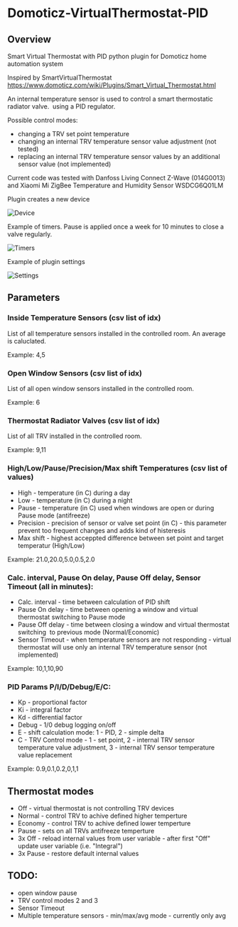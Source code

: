 # Domoticz-VirtualThermostat-PID

## Overview
Smart Virtual Thermostat with PID python plugin for Domoticz home automation system

Inspired by SmartVirtualThermostat https://www.domoticz.com/wiki/Plugins/Smart_Virtual_Thermostat.html

An internal temperature sensor is used to control a smart thermostatic radiator valve.  using a PID regulator.

Possible control modes:
- changing a TRV set point temperature
- changing an internal TRV temperature sensor value adjustment (not tested)
- replacing an internal TRV temperature sensor values by an additional sensor value (not implemented)

Current code was tested with Danfoss Living Connect Z-Wave (014G0013) and Xiaomi Mi ZigBee Temperature and Humidity Sensor WSDCG6Q01LM

Plugin creates a new device

![Device](https://user-images.githubusercontent.com/74839419/101463532-d1c3f200-393d-11eb-8ec5-b9ee874c3af2.png)

Example of timers. Pause is applied once a week for 10 minutes to close a valve regularly.

![Timers](https://user-images.githubusercontent.com/74839419/101463492-c670c680-393d-11eb-911e-8d8c8d6e7bbd.png)

Example of plugin settings

![Settings](https://user-images.githubusercontent.com/74839419/101463418-ad681580-393d-11eb-961a-0f9b63df3d25.png)

## Parameters

### Inside Temperature Sensors (csv list of idx)
List of all temperature sensors installed in the controlled room. An average is caluclated.

Example: 4,5

### Open Window Sensors (csv list of idx)
List of all open window sensors installed in the controlled room. 

Example: 6

### Thermostat Radiator Valves (csv list of idx)
List of all TRV installed in the controlled room. 

Example: 9,11

### High/Low/Pause/Precision/Max shift Temperatures (csv list of values)
* High - temperature (in C) during a day
* Low - temperature (in C) during a night
* Pause - temperature (in C) used when windows are open or during Pause mode (antifreeze)
* Precision - precision of sensor or valve set point (in C) - this parameter prevent too frequent changes  and adds kind of histeresis
* Max shift - highest acceppted difference between set point and target temperatur (High/Low)

Example: 21.0,20.0,5.0,0.5,2.0

### Calc. interval, Pause On delay, Pause Off delay, Sensor Timeout (all in minutes):
* Calc. interval - time between calculation of PID shift
* Pause On delay - time between opening a window and virtual thermostat switching to Pause mode
* Pause Off delay - time between closing a window and virtual thermostat switching  to previous mode (Normal/Economic)
* Sensor Timeout - when temperature sensors are not responding - virtual thermostat will use only an internal TRV temperature sensor (not implemented)

Example: 10,1,10,90

### PID Params P/I/D/Debug/E/C:
* Kp - proportional factor
* Ki - integral factor
* Kd - differential factor
* Debug - 1/0 debug logging on/off
* E - shift calculation mode: 1 - PID, 2 - simple delta
* C - TRV Control mode - 1 - set point, 2 - internal TRV sensor temperature value adjustment, 3 - internal TRV sensor temperature value replacement

Example: 0.9,0.1,0.2,0,1,1

## Thermostat modes
* Off - virtual thermostat is not controlling TRV devices
* Normal - control TRV to achive defined higher temperture
* Economy - control TRV to achive defined lower temperture
* Pause - sets on all TRVs antifreeze temperture
* 3x Off - reload internal values from user variable - after first "Off" update user variable (i.e. "Integral")
* 3x Pause - restore default internal values

## TODO:
- open window pause
- TRV control modes 2 and 3
- Sensor Timeout
- Multiple temperature sensors - min/max/avg mode - currently only avg
